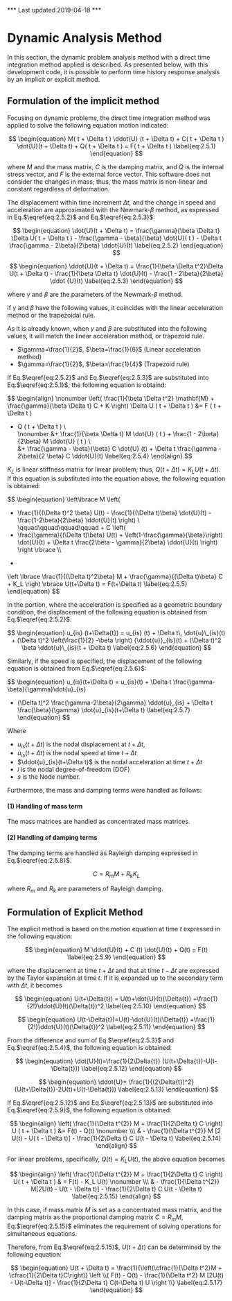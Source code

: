 *** Last updated 2019-04-18 ***

<script type="text/x-mathjax-config">
MathJax.Hub.Config({
  tex2jax: {
    inlineMath: [['$','$'], ['\\(','\\)']],
    processEscapes: true
  },
  TeX: {
    equationNumbers: {
      autoNumber: "AMS"
    }
  },
  CommonHTML: { matchFontHeight: true },
  displayAlign: "center"
});
</script>
<script src='https://cdnjs.cloudflare.com/ajax/libs/mathjax/2.7.5/MathJax.js?config=TeX-MML-AM_CHTML' async></script>

# Dynamic Analysis Method

In this section, the dynamic problem analysis method with a direct time integration method applied is described. As presented below, with this development code, it is possible to perform time history response analysis by an implicit or explicit method. 

## Formulation of the implicit method

Focusing on dynamic problems, the direct time integration method was applied to solve the following equation motion indicated: 

$$
\begin{equation}
M( t + \Delta t ) \ddot{U} (t + \Delta t) + C( t + \Delta t ) \dot{U}(t + \Delta t) + Q( t + \Delta t ) = F( t + \Delta t )
\label{eq:2.5.1}
\end{equation}
$$

where $M$ and the mass matrix, $C$ is the damping matrix, and $Q$ is the internal stress vector, and $F$ is the external force vector. This software does not consider the changes in mass; thus, the mass matrix is non-linear and constant regardless of deformation.

The displacement within time increment $\Delta t$, and the change in speed and acceleration are approximated with the Newmark-$\beta$ method, as expressed in Eq.$\eqref{eq:2.5.2}$ and Eq.$\eqref{eq:2.5.3}$:

$$
\begin{equation}
\dot{U}(t + \Delta t) =
\frac{\gamma}{\beta \Delta t} \Delta U( t + \Delta t ) - \frac{\gamma - \beta}{\beta} \dot{U}( t ) - \Delta t \frac{\gamma - 2\beta}{2\beta} \ddot{U}(t)
\label{eq:2.5.2}
\end{equation}
$$

$$
\begin{equation}
\ddot{U}(t + \Delta t) = \frac{1}{\beta \Delta t^2}\Delta U(t + \Delta t) - \frac{1}{\beta \Delta t} \dot{U}(t) - \frac{1 - 2\beta}{2\beta} \ddot {U}(t)
\label{eq:2.5.3}
\end{equation}
$$

where $\gamma$ and $\beta$ are the parameters of the Newmark-$\beta$ method.

if $\gamma$ and $\beta$ have the following values, it coincides with the linear acceleration method or the trapezoidal rule.

As it is already known, when $\gamma$ and $\beta$ are substituted into the following values, it will match the linear acceleration method, or trapezoid rule.

  - $\gamma=\frac{1}{2}$, $\beta=\frac{1}{6}$ (Linear acceleration method)
  - $\gamma=\frac{1}{2}$, $\beta=\frac{1}{4}$ (Trapezoid rule)

If Eq.$\eqref{eq:2.5.2}$ and Eq.$\eqref{eq:2.5.3}$ are substituted into Eq.$\eqref{eq:2.5.1}$, the following equation is obtaind:

$$
\begin{align}
\nonumber \left( \frac{1}{\beta \Delta t^2} \mathbf{M} + \frac{\gamma}{\beta \Delta t} C + K \right) \Delta U ( t + \Delta t ) &= F ( t + \Delta t )
- Q ( t + \Delta t ) \\\
\nonumber &+ \frac{1}{\beta \Delta t} M \dot{U} ( t )
           + \frac{1 - 2\beta}{2\beta} M \ddot{U} ( t ) \\\
&+ \frac{\gamma - \beta}{\beta} C \dot{U} (t)
           + \Delta t \frac{\gamma - 2\beta}{2 \beta} C \ddot{U}(t)
\label{eq:2.5.4}
\end{align}
$$

$K_L$ is linear stiffness matrix for linear problem; thus, $Q ( t + \Delta t ) = K_L U (t + \Delta t)$. If this equation is substituted into the equation above, the following equation is obtained:

$$
\begin{equation}
\left\lbrace
M
\left(
 - \frac{1}{(\Delta t)^2 \beta} U(t) - \frac{1}{(\Delta t)\beta} \dot{U}(t) - \frac{1-2\beta}{2\beta} \ddot{U}(t)
\right) \\\
\qquad\qquad\qquad\qquad +
C
\left(
 - \frac{\gamma}{(\Delta t)\beta} U(t) + \left(1-\frac{\gamma}{\beta}\right) \dot{U}(t) + \Delta t \frac{2\beta - \gamma}{2\beta} \ddot{U}(t)
\right)
\right \rbrace \\\
+
\left \lbrace
 \frac{1}{(\Delta t)^2\beta} M + \frac{\gamma}{(\Delta t)\beta} C + K_L
\right \rbrace
U(t+\Delta t)
= F(t+\Delta t)
\label{eq:2.5.5}
\end{equation}
$$

In the portion, where the acceleration is specified as a geometric boundary condition, the displacement of the following equation is obtained from Eq.$\eqref{eq:2.5.2}$.


$$
\begin{equation}
u_{is} (t+\Delta{t}) = u_{is} (t) + \Delta t\, \dot{u}\_{is}(t) + (\Delta t)^2 \left(\frac{1}{2} -\beta \right) {\ddot{u}}_{is}(t) + (\Delta t)^2 \beta \ddot{u}\_{is}(t + \Delta t)
\label{eq:2.5.6}
\end{equation}
$$

Similarly, if the speed is specified, the displacement of the following equation is obtained from Eq.$\eqref{eq:2.5.6}$:

$$
\begin{equation}
u\_{is}(t+\Delta t) = u\_{is}(t) + \Delta t \frac{\gamma-\beta}{\gamma}\dot{u}\_{is}
+ (\Delta t)^2 \frac{\gamma-2\beta}{2\gamma} \ddot{u}\_{is} + \Delta t \frac{\beta}{\gamma} \dot{u}\_{is}(t+\Delta t)
\label{eq:2.5.7}
\end{equation}
$$

Where 

  - $u_{is}(t+\Delta t)$ is the nodal displacement at $t + \Delta t$,
  - $\dot{u}_{is}(t+\Delta t)$ is the nodal speed at time $t + \Delta t$ 
  - $\ddot{u}_{is}(t+\Delta t)$ is the nodal acceleration at time $t + \Delta t$
  - $i$ is the nodal degree-of-freedom (DOF)
  - $s$ is the Node number.

Furthermore, the mass and damping terms were handled as follows: 

#### (1) Handling of mass term

The mass matrices are handled as concentrated mass matrices. 

#### (2) Handling of damping terms

The damping terms are handled as Rayleigh damping expressed in Eq.$\eqref{eq:2.5.8}$.

$$
\begin{equation}
C = R_m M + R_k K_L
\label{eq:2.5.8}
\end{equation}
$$

where $R_m$ and $R_k$ are parameters of Rayleigh damping.

## Formulation of Explicit Method

The explicit method is based on the motion equation at time $t$ expressed in the following equation: 

$$
\begin{equation}
M \ddot{U}(t) + C (t) \dot{U}(t) + Q(t) = F(t)
\label{eq:2.5.9}
\end{equation}
$$

where the displacement at time $t + \Delta t$ and that at time $t - \Delta t$ are expressed by the Taylor expansion at time $t$. If it is expanded up to the secondary term with $\Delta t$, it becomes


$$
\begin{equation}
U(t+\Delta{t}) = U(t)+\dot{U}(t)(\Delta{t})
+\frac{1}{2!}\ddot{U}(t)(\Delta{t})^2
\label{eq:2.5.10}
\end{equation}
$$

$$
\begin{equation}
U(t-\Delta{t})=U(t)-\dot{U}(t)(\Delta{t})
+\frac{1}{2!}\ddot{U}(t)(\Delta{t})^2
\label{eq:2.5.11}
\end{equation}
$$

From the difference and sum of Eq.$\eqref{eq:2.5.3}$ and Eq.$\eqref{eq:2.5.4}$, the following equation is obtained:

$$
\begin{equation}
\dot{U}(t)=\frac{1}{2\Delta{t}}
(U(t+\Delta{t})-U(t-\Delta{t}))
\label{eq:2.5.12}
\end{equation}
$$

$$
\begin{equation}
\ddot{U}=
\frac{1}{(2\Delta{t})^2}
(U(t+\Delta{t})-2U(t)+U(t-\Delta{t}))
\label{eq:2.5.13}
\end{equation}
$$

If Eq.$\eqref{eq:2.5.12}$ and Eq.$\eqref{eq:2.5.13}$ are substituted into Eq.$\eqref{eq:2.5.9}$, the following equation is obtained:

$$
\begin{align}
\left( \frac{1}{\Delta t^{2}} M + \frac{1}{2\Delta t} C \right) U ( t + \Delta t ) &=
  F(t) - Q(t) \nonumber \\\
  & - \frac{1}{\Delta t^{2}} M [2 U(t) - U( t - \Delta t)] - \frac{1}{2\Delta t} C U(t - \Delta t)
\label{eq:2.5.14}
\end{align}
$$

For linear problems, specifically, $Q(t)=K_L U(t)$, the above equation becomes

$$
\begin{align}
\left( \frac{1}{\Delta t^{2}} M + \frac{1}{2\Delta t} C \right) U( t + \Delta t ) & = F(t) - K_L U(t) \nonumber \\\
  & - \frac{1}{\Delta t^{2}} M[2U(t) - U(t - \Delta t)] - \frac{1}{2\Delta t} C U(t - \Delta t)
\label{eq:2.5.15}
\end{align}
$$

In this case, if mass matrix $M$ is set as a concentrated mass matrix, and the damping matrix as the proportional damping matrix $C=R_m M$, Eq.$\eqref{eq:2.5.15}$ eliminates the requirement of solving operations for simultaneous equations. 

Therefore, from Eq.$\eqref{eq:2.5.15}$, $U(t+\Delta t)$ can be determined by the following equation:

$$
\begin{equation}
U(t + \Delta t)  =
\frac{1}{\left(\cfrac{1}{\Delta t^2}M + \cfrac{1}{2\Delta t}C\right)}
\left \\{
F(t) - Q(t) - \frac{1}{\Delta t^2} M [2U(t) - U(t-\Delta t)] - \frac{1}{2\Delta t} C(t-\Delta t) U
\right \\}
\label{eq:2.5.17}
\end{equation}
$$


